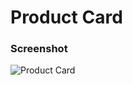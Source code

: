 # Product Card

### Screenshot

![Product Card](https://user-images.githubusercontent.com/19285811/69320327-f2120780-0c7b-11ea-82cf-aed1dfc8810d.png)
